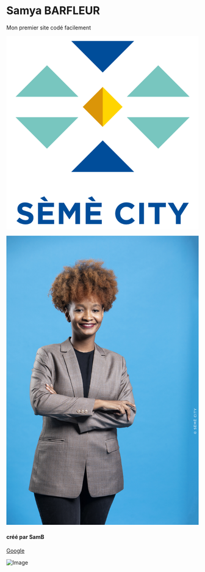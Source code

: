 # Samya BARFLEUR

Mon premier site codé facilement

![Image](logo.png)

![Image](SAMYA_01-BQ.jpg)

#### créé par SamB

[Google](https://www.linkedin.com/in/samya-barfleur-dancale-a96951121/)

![Image](AdobeStock_306299275.jpeg)
